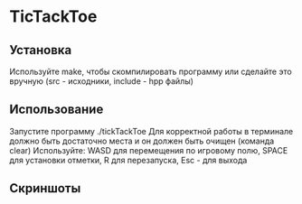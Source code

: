 # TicTackToe

## Установка
Используйте make, чтобы скомпилировать программу или сделайте это вручную (src - исходники, include - hpp файлы)

## Использование
Запустите программу ./tickTackToe
Для корректной работы в терминале должно быть достаточно места и он должен быть очищен (команда clear)
Используйте: WASD для перемещения по игровому полю, SPACE для установки отметки, R для перезапуска, Esc - для выхода

## Скриншоты


